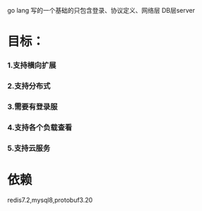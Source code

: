 go lang 写的一个基础的只包含登录、协议定义、网络层 DB层server
<h1>目标：</h1>
<h3>1.支持横向扩展</h3>
<h3>2.支持分布式</h3>
<h3>3.需要有登录服</h3>
<h3>4.支持各个负载查看</h3>
<h3>5.支持云服务</h3>
<h1>依赖</h1>
redis7.2,mysql8,protobuf3.20